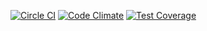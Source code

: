 [![Circle CI](https://circleci.com/gh/olezhek85/OOP-in-Ruby/tree/master.svg?style=svg)](https://circleci.com/gh/olezhek85/OOP-in-Ruby/tree/master)
[![Code Climate](https://codeclimate.com/github/olezhek85/OOP-in-Ruby/badges/gpa.svg)](https://codeclimate.com/github/olezhek85/OOP-in-Ruby)
[![Test Coverage](https://codeclimate.com/github/olezhek85/OOP-in-Ruby/badges/coverage.svg)](https://codeclimate.com/github/olezhek85/OOP-in-Ruby/coverage)